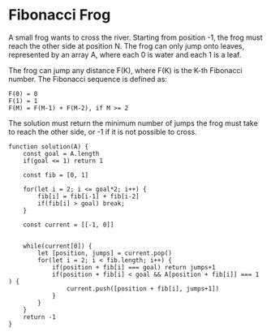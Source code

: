 # Fibonacci Frog

A small frog wants to cross the river. Starting from position -1, the frog must reach the other side at position N.
The frog can only jump onto leaves, represented by an array A, where each 0 is water and each 1 is a leaf.

The frog can jump any distance F(K), where F(K) is the K-th Fibonacci number.
The Fibonacci sequence is defined as:
```
F(0) = 0
F(1) = 1
F(M) = F(M-1) + F(M-2), if M >= 2
```

The solution must return the minimum number of jumps the frog must take to reach the other side, or -1 if it is not possible to cross.

```
function solution(A) {
    const goal = A.length
    if(goal <= 1) return 1
    
    const fib = [0, 1]

    for(let i = 2; i <= goal*2; i++) {
        fib[i] = fib[i-1] + fib[i-2]
        if(fib[i] > goal) break;
    }

    const current = [[-1, 0]]
    

    while(current[0]) {
        let [position, jumps] = current.pop()
        for(let i = 2; i < fib.length; i++) {
            if(position + fib[i] === goal) return jumps+1
            if(position + fib[i] < goal && A[position + fib[i]] === 1 ) {
                current.push([position + fib[i], jumps+1])
            }
        }
    }
    return -1
}
```
